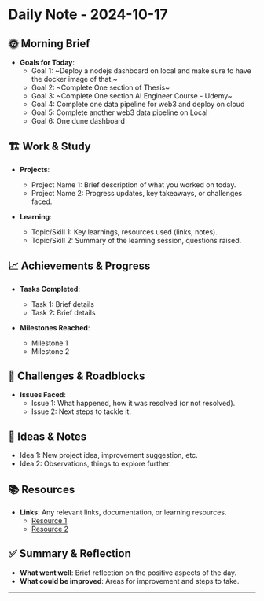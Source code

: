 # Daily Note - 2024-10-17

## 🌞 Morning Brief
- **Goals for Today**: 
  - Goal 1: ~Deploy a nodejs dashboard on local and make sure to have the docker image of that.~
  - Goal 2: ~Complete One section of Thesis~
  - Goal 3: ~Complete One section AI Engineer Course - Udemy~
  - Goal 4: Complete one data pipeline for web3 and deploy on cloud
  - Goal 5: Complete another web3 data pipeline on Local 
  - Goal 6: One dune dashboard


## 🏗️ Work & Study
- **Projects**:
  - Project Name 1: Brief description of what you worked on today.
  - Project Name 2: Progress updates, key takeaways, or challenges faced.

- **Learning**:
  - Topic/Skill 1: Key learnings, resources used (links, notes).
  - Topic/Skill 2: Summary of the learning session, questions raised.

## 📈 Achievements & Progress
- **Tasks Completed**:
  - Task 1: Brief details
  - Task 2: Brief details

- **Milestones Reached**:
  - Milestone 1
  - Milestone 2

## 🤔 Challenges & Roadblocks
- **Issues Faced**:
  - Issue 1: What happened, how it was resolved (or not resolved).
  - Issue 2: Next steps to tackle it.

## 🧠 Ideas & Notes
- Idea 1: New project idea, improvement suggestion, etc.
- Idea 2: Observations, things to explore further.

## 📚 Resources
- **Links**: Any relevant links, documentation, or learning resources.
  - [Resource 1](http://example.com)
  - [Resource 2](http://example.com)

## ✅ Summary & Reflection
- **What went well**: Brief reflection on the positive aspects of the day.
- **What could be improved**: Areas for improvement and steps to take.

---
